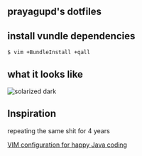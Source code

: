 prayagupd's dotfiles
------------------------

install vundle dependencies
----------------------------

```
$ vim +BundleInstall +qall

```

what it looks like
------------------------
![solarized dark](https://github.com/iPrayag/dotfiles/raw/master/dotfiles_prayag.png)

Inspiration
----------------
repeating the same shit for 4 years

[VIM configuration for happy Java coding](http://www.lucianofiandesio.com/vim-configuration-for-happy-java-coding)
